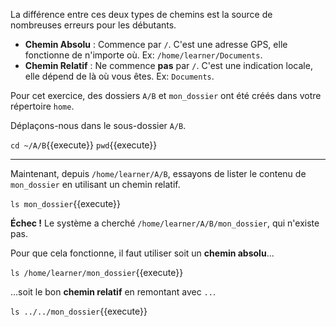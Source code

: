 La différence entre ces deux types de chemins est la source de nombreuses erreurs pour les débutants.

-   **Chemin Absolu** : Commence par `/`. C'est une adresse GPS, elle fonctionne de n'importe où. Ex: `/home/learner/Documents`.
-   **Chemin Relatif** : Ne commence **pas** par `/`. C'est une indication locale, elle dépend de là où vous êtes. Ex: `Documents`.

Pour cet exercice, des dossiers `A/B` et `mon_dossier` ont été créés dans votre répertoire `home`.

Déplaçons-nous dans le sous-dossier `A/B`.

`cd ~/A/B`{{execute}}
`pwd`{{execute}}

---

Maintenant, depuis `/home/learner/A/B`, essayons de lister le contenu de `mon_dossier` en utilisant un chemin relatif.

`ls mon_dossier`{{execute}}

**Échec !** Le système a cherché `/home/learner/A/B/mon_dossier`, qui n'existe pas.

Pour que cela fonctionne, il faut utiliser soit un **chemin absolu**...

`ls /home/learner/mon_dossier`{{execute}}

...soit le bon **chemin relatif** en remontant avec `..`.

`ls ../../mon_dossier`{{execute}}